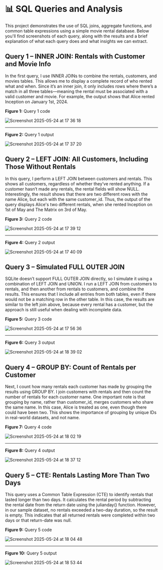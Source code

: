 # 📊 SQL Queries and Analysis
This project demonstrates the use of SQL joins, aggregate functions, and common table expressions using a simple movie rental database. Below you'll find screenshots of each query, along with the results and a brief explanation of what each query does and what insights we can extract.

## Query 1 – INNER JOIN: Rentals with Customer and Movie Info
In the first query, I use INNER JOINs to combine the rentals, customers, and movies tables. This allows me to display a complete record of who rented what and when. Since it’s an inner join, it only includes rows where there’s a match in all three tables—meaning the rental must be associated with a valid customer and movie. For example, the output shows that Alice rented Inception on January 1st, 2024.

**Figure 1:** Query 1 code

![Screenshot 2025-05-24 at 17 36 18](https://github.com/user-attachments/assets/e30dbe8d-33af-47d1-ad79-38367c6faf9b)

---

**Figure 2:** Query 1 output

![Screenshot 2025-05-24 at 17 37 20](https://github.com/user-attachments/assets/01ff82a8-7465-4fed-bb92-93ab8f08b87f)

## Query 2 – LEFT JOIN: All Customers, Including Those Without Rentals
In this query, I perform a LEFT JOIN between customers and rentals. This shows all customers, regardless of whether they’ve rented anything. If a customer hasn’t made any rentals, the rental fields will show NULL. Interestingly, the result shows that there are two different rows with the name Alice, but each with the same customer_id. Thus, the output of the query displays Alice's two different rentals, when she rented Inception on 1st of May and The Matrix on 3rd of May. 

**Figure 3:** Query 2 code

![Screenshot 2025-05-24 at 17 39 12](https://github.com/user-attachments/assets/67ffa528-6fc4-416a-8f75-8f7cc37c28f1)

---

**Figure 4:** Query 2 output

![Screenshot 2025-05-24 at 17 40 09](https://github.com/user-attachments/assets/ff97f9e9-0c67-496f-b43c-20977bd5ad68)

## Query 3 – Simulated FULL OUTER JOIN
SQLite doesn’t support FULL OUTER JOIN directly, so I simulate it using a combination of LEFT JOIN and UNION. I run a LEFT JOIN from customers to rentals, and then another from rentals to customers, and combine the results. This ensures that I include all entries from both tables, even if there would not be a matching row in the other table. In this case, the results are similar to the left join above, because every rental has a customer, but the approach is still useful when dealing with incomplete data.

**Figure 5:** Query 3 code

![Screenshot 2025-05-24 at 17 56 36](https://github.com/user-attachments/assets/d111d847-0e42-4f5f-90e5-e8066fe769c6)

---

**Figure 6:** Query 3 output

![Screenshot 2025-05-24 at 18 39 02](https://github.com/user-attachments/assets/5c0581bb-de7c-4aea-93aa-f8f2d84982a1)

## Query 4 – GROUP BY: Count of Rentals per Customer
Next, I count how many rentals each customer has made by grouping the results using GROUP BY. I join customers with rentals and then count the number of rentals for each customer name. One important note is that grouping by name, rather than customer_id, merges customers who share the same name. In this case, Alice is treated as one, even though there could have been two. This shows the importance of grouping by unique IDs in real-world datasets, and not name.

**Figure 7:** Query 4 code

![Screenshot 2025-05-24 at 18 02 19](https://github.com/user-attachments/assets/3018a113-a77a-4e87-9074-02bd669fac34)

---

**Figure 8:** Query 4 output

![Screenshot 2025-05-24 at 18 37 12](https://github.com/user-attachments/assets/b3c0c1c2-bcc7-4558-a02b-b22f0bcda8d4)


## Query 5 – CTE: Rentals Lasting More Than Two Days
This query uses a Common Table Expression (CTE) to identify rentals that lasted longer than two days. It calculates the rental period by subtracting the rental date from the return date using the julianday() function. However, in our sample dataset, no rentals exceeded a two-day duration, so the result is empty. This indicates that all returned rentals were completed within two days or that return-date was null.

**Figure 9:** Query 5 code

![Screenshot 2025-05-24 at 18 04 48](https://github.com/user-attachments/assets/3c2ba5d5-20ac-4b14-886b-c216ba78c02b)

---

**Figure 10:** Query 5 output

![Screenshot 2025-05-24 at 18 53 44](https://github.com/user-attachments/assets/955b6445-ea05-4357-9e46-90c1656b1713)
